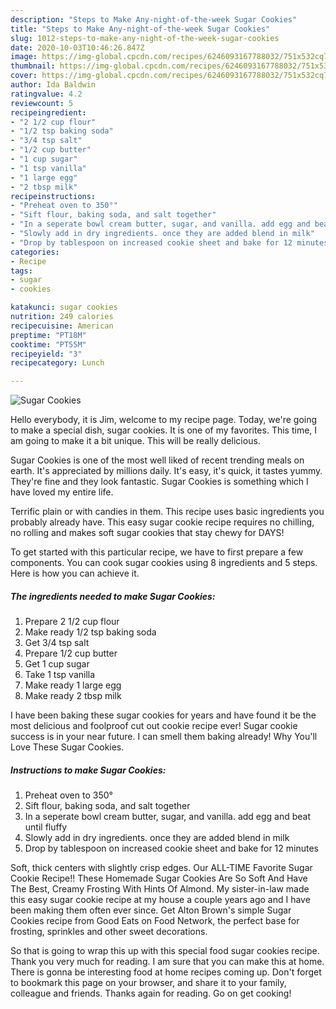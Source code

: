 ```yaml
---
description: "Steps to Make Any-night-of-the-week Sugar Cookies"
title: "Steps to Make Any-night-of-the-week Sugar Cookies"
slug: 1012-steps-to-make-any-night-of-the-week-sugar-cookies
date: 2020-10-03T10:46:26.847Z
image: https://img-global.cpcdn.com/recipes/6246093167788032/751x532cq70/sugar-cookies-recipe-main-photo.jpg
thumbnail: https://img-global.cpcdn.com/recipes/6246093167788032/751x532cq70/sugar-cookies-recipe-main-photo.jpg
cover: https://img-global.cpcdn.com/recipes/6246093167788032/751x532cq70/sugar-cookies-recipe-main-photo.jpg
author: Ida Baldwin
ratingvalue: 4.2
reviewcount: 5
recipeingredient:
- "2 1/2 cup flour"
- "1/2 tsp baking soda"
- "3/4 tsp salt"
- "1/2 cup butter"
- "1 cup sugar"
- "1 tsp vanilla"
- "1 large egg"
- "2 tbsp milk"
recipeinstructions:
- "Preheat oven to 350°"
- "Sift flour, baking soda, and salt together"
- "In a seperate bowl cream butter, sugar, and vanilla. add egg and beat until fluffy"
- "Slowly add in dry ingredients. once they are added blend in milk"
- "Drop by tablespoon on increased cookie sheet and bake for 12 minutes"
categories:
- Recipe
tags:
- sugar
- cookies

katakunci: sugar cookies 
nutrition: 249 calories
recipecuisine: American
preptime: "PT18M"
cooktime: "PT55M"
recipeyield: "3"
recipecategory: Lunch

---
```



![Sugar Cookies](https://img-global.cpcdn.com/recipes/6246093167788032/751x532cq70/sugar-cookies-recipe-main-photo.jpg)

Hello everybody, it is Jim, welcome to my recipe page. Today, we're going to make a special dish, sugar cookies. It is one of my favorites. This time, I am going to make it a bit unique. This will be really delicious.

Sugar Cookies is one of the most well liked of recent trending meals on earth. It's appreciated by millions daily. It's easy, it's quick, it tastes yummy. They're fine and they look fantastic. Sugar Cookies is something which I have loved my entire life.

Terrific plain or with candies in them. This recipe uses basic ingredients you probably already have. This easy sugar cookie recipe requires no chilling, no rolling and makes soft sugar cookies that stay chewy for DAYS!


To get started with this particular recipe, we have to first prepare a few components. You can cook sugar cookies using 8 ingredients and 5 steps. Here is how you can achieve it.

<!--inarticleads1-->

##### The ingredients needed to make Sugar Cookies:

1. Prepare 2 1/2 cup flour
1. Make ready 1/2 tsp baking soda
1. Get 3/4 tsp salt
1. Prepare 1/2 cup butter
1. Get 1 cup sugar
1. Take 1 tsp vanilla
1. Make ready 1 large egg
1. Make ready 2 tbsp milk


I have been baking these sugar cookies for years and have found it be the most delicious and foolproof cut out cookie recipe ever! Sugar cookie success is in your near future. I can smell them baking already! Why You&#39;ll Love These Sugar Cookies. 

<!--inarticleads2-->

##### Instructions to make Sugar Cookies:

1. Preheat oven to 350°
1. Sift flour, baking soda, and salt together
1. In a seperate bowl cream butter, sugar, and vanilla. add egg and beat until fluffy
1. Slowly add in dry ingredients. once they are added blend in milk
1. Drop by tablespoon on increased cookie sheet and bake for 12 minutes


Soft, thick centers with slightly crisp edges. Our ALL-TIME Favorite Sugar Cookie Recipe!! These Homemade Sugar Cookies Are So Soft And Have The Best, Creamy Frosting With Hints Of Almond. My sister-in-law made this easy sugar cookie recipe at my house a couple years ago and I have been making them often ever since. Get Alton Brown&#39;s simple Sugar Cookies recipe from Good Eats on Food Network, the perfect base for frosting, sprinkles and other sweet decorations. 

So that is going to wrap this up with this special food sugar cookies recipe. Thank you very much for reading. I am sure that you can make this at home. There is gonna be interesting food at home recipes coming up. Don't forget to bookmark this page on your browser, and share it to your family, colleague and friends. Thanks again for reading. Go on get cooking!
